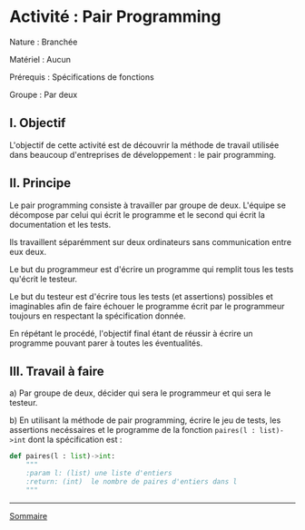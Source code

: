 # Activité : Pair Programming

Nature : Branchée

Matériel : Aucun

Prérequis : Spécifications de fonctions

Groupe : Par deux

## I. Objectif

L'objectif de cette activité est de découvrir la méthode de travail utilisée dans beaucoup d'entreprises de développement : le pair programming.

## II. Principe

Le pair programming consiste à travailler par groupe de deux. L'équipe se décompose par celui qui écrit le programme et le second qui écrit la documentation et les tests.

Ils travaillent séparémment sur deux ordinateurs sans communication entre eux deux.

Le but du programmeur est d'écrire un programme qui remplit tous les tests qu'écrit le testeur.

Le but du testeur est d'écrire tous les tests (et assertions) possibles et imaginables afin de faire échouer le programme écrit par le programmeur toujours en respectant la spécification donnée.

En répétant le procédé, l'objectif final étant de réussir à écrire un programme pouvant parer à toutes les éventualités.

## III. Travail à faire

a) Par groupe de deux, décider qui sera le programmeur et qui sera le testeur.

b) En utilisant la méthode de pair programming, écrire le jeu de tests, les assertions necéssaires et le programme de la fonction `paires(l : list)->int` dont la spécification est :


```python
def paires(l : list)->int:
    """
    :param l: (list) une liste d'entiers 
    :return: (int)  le nombre de paires d'entiers dans l
    """
```

__________________

[Sommaire](./../README.md)